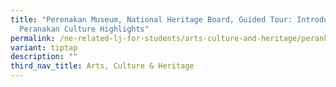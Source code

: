 ```yaml
---
title: "Perenakan Museum, National Heritage Board, Guided Tour: Introduction to
  Peranakan Culture Highlights"
permalink: /ne-related-lj-for-students/arts-culture-and-heritage/perankan-musuem/peranakan-culture/
variant: tiptap
description: ""
third_nav_title: Arts, Culture & Heritage
---
```

